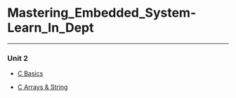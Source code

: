 # Mastering_Embedded_System-Learn_In_Dept
___
### Unit 2
- [C Basics](https://github.com/PeterTawaky/Mastering_Embedded_System-Learn_In_Depth/tree/main/Unit2_C_Programming/01_C_Basics)

- [C Arrays & String](https://github.com/PeterTawaky/Mastering_Embedded_System-Learn_In_Depth/tree/main/Unit2_C_Programming/02_C_Array_%26_String)
